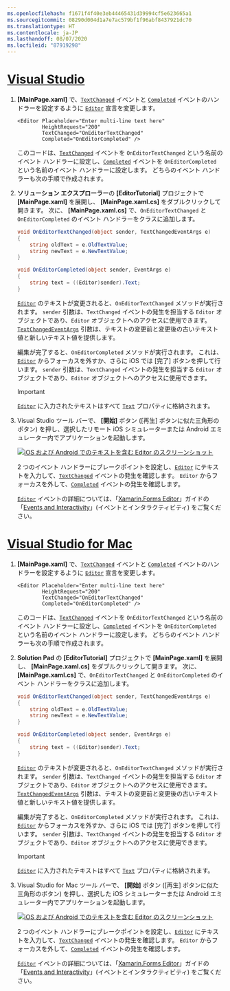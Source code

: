 ```yaml
---
ms.openlocfilehash: f1671f4f40e3eb44465431d39994cf5e623665a1
ms.sourcegitcommit: 08290d004d1a7e7ac579bf1f96abf8437921dc70
ms.translationtype: HT
ms.contentlocale: ja-JP
ms.lasthandoff: 08/07/2020
ms.locfileid: "87919298"
---
```

# <a name="visual-studio"></a>[Visual Studio](#tab/vswin)

1. **[MainPage.xaml]** で、[`TextChanged`](xref:Xamarin.Forms.InputView.TextChanged) イベントと [`Completed`](xref:Xamarin.Forms.Editor.Completed) イベントのハンドラーを設定するように [`Editor`](xref:Xamarin.Forms.Editor) 宣言を変更します。

    ```xaml
    <Editor Placeholder="Enter multi-line text here"
            HeightRequest="200"
            TextChanged="OnEditorTextChanged"
            Completed="OnEditorCompleted" />
    ```

    このコードは、[`TextChanged`](xref:Xamarin.Forms.InputView.TextChanged) イベントを `OnEditorTextChanged` という名前のイベント ハンドラーに設定し、[`Completed`](xref:Xamarin.Forms.Editor.Completed) イベントを `OnEditorCompleted` という名前のイベント ハンドラーに設定します。 どちらのイベント ハンドラーも次の手順で作成されます。

1. **ソリューション エクスプローラー**の **[EditorTutorial]** プロジェクトで **[MainPage.xaml]** を展開し、 **[MainPage.xaml.cs]** をダブルクリックして開きます。 次に、 **[MainPage.xaml.cs]** で、`OnEditorTextChanged` と `OnEditorCompleted` のイベント ハンドラーをクラスに追加します。

    ```csharp
    void OnEditorTextChanged(object sender, TextChangedEventArgs e)
    {
        string oldText = e.OldTextValue;
        string newText = e.NewTextValue;
    }

    void OnEditorCompleted(object sender, EventArgs e)
    {
        string text = ((Editor)sender).Text;
    }
    ```

    [`Editor`](xref:Xamarin.Forms.Editor) のテキストが変更されると、`OnEditorTextChanged` メソッドが実行されます。 `sender` 引数は、`TextChanged` イベントの発生を担当する `Editor` オブジェクトであり、`Editor` オブジェクトへのアクセスに使用できます。 [`TextChangedEventArgs`](xref:Xamarin.Forms.TextChangedEventArgs) 引数は、テキストの変更前と変更後の古いテキスト値と新しいテキスト値を提供します。

    編集が完了すると、`OnEditorCompleted` メソッドが実行されます。 これは、[`Editor`](xref:Xamarin.Forms.Editor) からフォーカスを外すか、さらに iOS では [完了] ボタンを押して行います。 `sender` 引数は、`TextChanged` イベントの発生を担当する `Editor` オブジェクトであり、`Editor` オブジェクトへのアクセスに使用できます。

    > [!IMPORTANT]
    > [`Editor`](xref:Xamarin.Forms.Editor) に入力されたテキストはすべて [`Text`](xref:Xamarin.Forms.InputView.Text) プロパティに格納されます。

1. Visual Studio ツール バーで、 **[開始]** ボタン ([再生] ボタンに似た三角形のボタン) を押し、選択したリモート iOS シミュレーターまたは Android エミュレーター内でアプリケーションを起動します。

    [![iOS および Android でのテキストを含む Editor のスクリーンショット](../images/text-changes.png "テキストを含む Editor")](../images/text-changes-large.png#lightbox "テキストを含む Editor")

    2 つのイベント ハンドラーにブレークポイントを設定し、[`Editor`](xref:Xamarin.Forms.Editor) にテキストを入力して、[`TextChanged`](xref:Xamarin.Forms.InputView.TextChanged) イベントの発生を確認します。 `Editor` からフォーカスを外して、[`Completed`](xref:Xamarin.Forms.Entry.Completed) イベントの発生を確認します。

    [`Editor`](xref:Xamarin.Forms.Editor) イベントの詳細については、「[Xamarin.Forms Editor](~/xamarin-forms/user-interface/text/editor.md)」ガイドの「[Events and Interactivity](~/xamarin-forms/user-interface/text/editor.md#events-and-interactivity)」(イベントとインタラクティビティ) をご覧ください。

# <a name="visual-studio-for-mac"></a>[Visual Studio for Mac](#tab/vsmac)

1. **[MainPage.xaml]** で、[`TextChanged`](xref:Xamarin.Forms.InputView.TextChanged) イベントと [`Completed`](xref:Xamarin.Forms.Editor.Completed) イベントのハンドラーを設定するように [`Editor`](xref:Xamarin.Forms.Editor) 宣言を変更します。

    ```xaml
    <Editor Placeholder="Enter multi-line text here"
            HeightRequest="200"
            TextChanged="OnEditorTextChanged"
            Completed="OnEditorCompleted" />
    ```

    このコードは、[`TextChanged`](xref:Xamarin.Forms.InputView.TextChanged) イベントを `OnEditorTextChanged` という名前のイベント ハンドラーに設定し、[`Completed`](xref:Xamarin.Forms.Editor.Completed) イベントを `OnEditorCompleted` という名前のイベント ハンドラーに設定します。 どちらのイベント ハンドラーも次の手順で作成されます。

1. **Solution Pad** の **[EditorTutorial]** プロジェクトで **[MainPage.xaml]** を展開し、 **[MainPage.xaml.cs]** をダブルクリックして開きます。 次に、 **[MainPage.xaml.cs]** で、`OnEditorTextChanged` と `OnEditorCompleted` のイベント ハンドラーをクラスに追加します。

    ```csharp
    void OnEditorTextChanged(object sender, TextChangedEventArgs e)
    {
        string oldText = e.OldTextValue;
        string newText = e.NewTextValue;
    }

    void OnEditorCompleted(object sender, EventArgs e)
    {
        string text = ((Editor)sender).Text;
    }
    ```

    [`Editor`](xref:Xamarin.Forms.Editor) のテキストが変更されると、`OnEditorTextChanged` メソッドが実行されます。 `sender` 引数は、`TextChanged` イベントの発生を担当する `Editor` オブジェクトであり、`Editor` オブジェクトへのアクセスに使用できます。 [`TextChangedEventArgs`](xref:Xamarin.Forms.TextChangedEventArgs) 引数は、テキストの変更前と変更後の古いテキスト値と新しいテキスト値を提供します。

    編集が完了すると、`OnEditorCompleted` メソッドが実行されます。 これは、[`Editor`](xref:Xamarin.Forms.Editor) からフォーカスを外すか、さらに iOS では [完了] ボタンを押して行います。 `sender` 引数は、`TextChanged` イベントの発生を担当する `Editor` オブジェクトであり、`Editor` オブジェクトへのアクセスに使用できます。

    > [!IMPORTANT]
    > [`Editor`](xref:Xamarin.Forms.Editor) に入力されたテキストはすべて [`Text`](xref:Xamarin.Forms.InputView.Text) プロパティに格納されます。

1. Visual Studio for Mac ツール バーで、 **[開始]** ボタン ([再生] ボタンに似た三角形のボタン) を押し、選択した iOS シミュレーターまたは Android エミュレーター内でアプリケーションを起動します。

    [![iOS および Android でのテキストを含む Editor のスクリーンショット](../images/text-changes.png "テキストを含む Editor")](../images/text-changes-large.png#lightbox "テキストを含む Editor")

    2 つのイベント ハンドラーにブレークポイントを設定し、[`Editor`](xref:Xamarin.Forms.Editor) にテキストを入力して、[`TextChanged`](xref:Xamarin.Forms.InputView.TextChanged) イベントの発生を確認します。 `Editor` からフォーカスを外して、[`Completed`](xref:Xamarin.Forms.Entry.Completed) イベントの発生を確認します。

    [`Editor`](xref:Xamarin.Forms.Editor) イベントの詳細については、「[Xamarin.Forms Editor](~/xamarin-forms/user-interface/text/editor.md)」ガイドの「[Events and Interactivity](~/xamarin-forms/user-interface/text/editor.md#events-and-interactivity)」(イベントとインタラクティビティ) をご覧ください。
